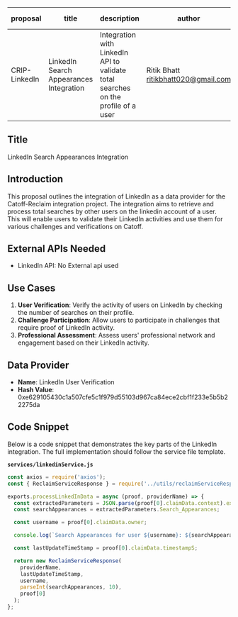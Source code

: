 | proposal | title               | description                     | author                          | discussions-to | status | type        | category | created    | requires |
|----------|---------------------|---------------------------------|---------------------------------|----------------|--------|-------------|----------|------------|----------|
| CRIP-LinkedIn   | LinkedIn Search Appearances Integration | Integration with LinkedIn API to validate total searches on the profile of a user | Ritik Bhatt <ritikbhatt020@gmail.com> |                | Draft  | Integration | CRIP     | 2024-06-20 |          |

## Title

LinkedIn Search Appearances Integration

## Introduction

This proposal outlines the integration of LinkedIn as a data provider for the Catoff-Reclaim integration project. The integration aims to retrieve and process total searches by other users on the linkedin account of a user. This will enable users to validate their LinkedIn activities and use them for various challenges and verifications on Catoff.

## External APIs Needed

- LinkedIn API: No External api used

## Use Cases

1. **User Verification**: Verify the activity of users on LinkedIn by checking the number of searches on their profile.
2. **Challenge Participation**: Allow users to participate in challenges that require proof of LinkedIn activity.
3. **Professional Assessment**: Assess users' professional network and engagement based on their LinkedIn activity.

## Data Provider

- **Name**: LinkedIn User Verification
- **Hash Value**: 0xe629105430c1a507cfe5c1f979d55103d967ca84ece2cbf1f233e5b5b22275da

## Code Snippet

Below is a code snippet that demonstrates the key parts of the LinkedIn integration. The full implementation should follow the service file template.

**`services/linkedinService.js`**

```javascript
const axios = require('axios');
const { ReclaimServiceResponse } = require('../utils/reclaimServiceResponse');

exports.processLinkedInData = async (proof, providerName) => {
  const extractedParameters = JSON.parse(proof[0].claimData.context).extractedParameters;
  const searchAppearances = extractedParameters.Search_Appearances;

  const username = proof[0].claimData.owner;

  console.log(`Search Appearances for user ${username}: ${searchAppearances}`);

  const lastUpdateTimeStamp = proof[0].claimData.timestampS;

  return new ReclaimServiceResponse(
    providerName,
    lastUpdateTimeStamp,                              
    username,
    parseInt(searchAppearances, 10),
    proof[0]
  );
};
